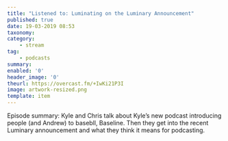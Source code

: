 ```yaml
---
title: "Listened to: Luminating on the Luminary Announcement"
published: true
date: 19-03-2019 08:53
taxonomy:
category:
	- stream
tag:
	- podcasts
summary:
enabled: '0'
header_image: '0'
theurl: https://overcast.fm/+IwKi21P3I
image: artwork-resized.png
template: item
---
```

 
Episode summary: Kyle and Chris talk about Kyle’s new podcast introducing people (and Andrew) to basebll, Baseline. Then they get into the recent Luminary announcement and what they think it means for podcasting.
